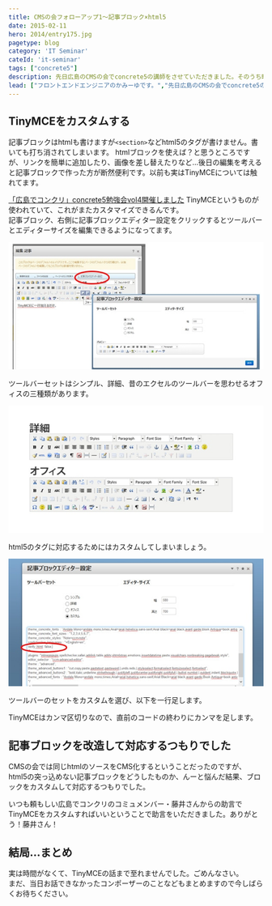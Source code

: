 ```yaml
---
title: CMSの会フォローアップ1～記事ブロック×html5
date: 2015-02-11
hero: 2014/entry175.jpg
pagetype: blog
category: 'IT Seminar'
cateId: 'it-seminar'
tags: ["concrete5"]
description: 先日広島のCMSの会でconcrete5の講師をさせていただきました。そのうち時間がなくて紹介できなかったいくつかのTipsを何回かに分けて紹介させていただきます。今回は記事ブロックにhtml5を適応する方法です。
lead: ["フロントエンドエンジニアのかみーゆです。","先日広島のCMSの会でconcrete5の講師をさせていただきました。","そのうち時間がなくて紹介できなかったいくつかのTipsを何回かに分けて紹介させていただきます。今回は記事ブロックにhtml5を適応する方法です。"]
---
```

## TinyMCEをカスタムする
記事ブロックはhtmlも書けますが`<section>`などhtml5のタグが書けません。書いても打ち消されてしまいます。
htmlブロックを使えば？と思うところですが、リンクを簡単に追加したり、画像を差し替えたりなど…後日の編集を考えると記事ブロックで作った方が断然便利です。以前も実はTinyMCEについては触れてます。

[「広島でコンクリ」concrete5勉強会vol4開催しました](https://ginneko-atelier.com/blogs/concrete5/275/)
TinyMCEというものが使われていて、これがまたカスタマイズできるんです。<br>
記事ブロック、右側に記事ブロックエディター設定をクリックするとツールバーとエディターサイズを編集できるようになってます。

![TinyMCE1](./images/2015/entry215-1.jpg)

ツールバーセットはシンプル、詳細、昔のエクセルのツールバーを思わせるオフィスの三種類があります。

![TinyMCE2](./images/2015/entry215-2.jpg)

html5のタグに対応するためにはカスタムしてしまいましょう。

![TinyMCE3](./images/2015/entry215-3.jpg)

ツールバーのセットをカスタムを選び、以下を一行足します。

TinyMCEはカンマ区切りなので、直前のコードの終わりにカンマを足します。

## 記事ブロックを改造して対応するつもりでした
CMSの会では同じhtmlのソースをCMS化するということだったのですが、html5の突っ込めない記事ブロックをどうしたものか、んーと悩んだ結果、ブロックをカスタムして対応するつもりでした。

いつも頼もしい広島でコンクリのコミュメンバー・藤井さんからの助言でTinyMCEをカスタムすればいいということで助言をいただきました。ありがとう！藤井さん！

## 結局…まとめ
実は時間がなくて、TinyMCEの話まで至れませんでした。ごめんなさい。<br>
まだ、当日お話できなかったコンポーザーのことなどもまとめますので今しばらくお待ちください。
